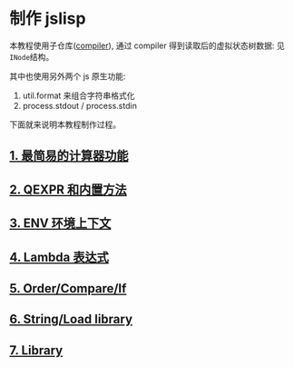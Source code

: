 # 制作 jslisp

本教程使用子仓库([compiler](https://github.com/akerdi/compiler)), 通过 compiler 得到读取后的虚拟状态树数据: 见`INode`结构。

其中也使用另外两个 js 原生功能:

1. util.format 来组合字符串格式化
2. process.stdout / process.stdin

下面就来说明本教程制作过程。

## [1. 最简易的计算器功能](./lesson1.md)

## [2. QEXPR 和内置方法](./lesson2.md)

## [3. ENV 环境上下文](./lesson3.md)

## [4. Lambda 表达式](./lesson4.md)

## [5. Order/Compare/If](./lesson5.md)

## [6. String/Load library](./lesson6.md)

## [7. Library](./lesson7.md)
